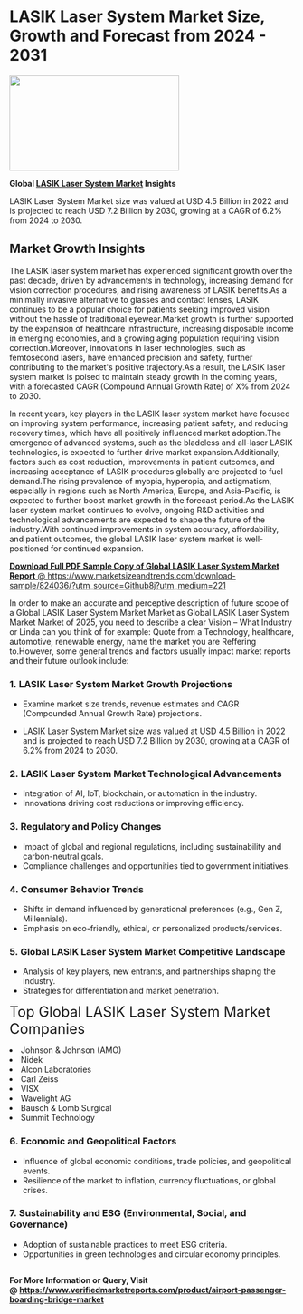 <H1>LASIK Laser System Market Size, Growth and Forecast from 2024 - 2031</H1><img class="aligncenter size-medium wp-image-584254" src="https://thirdeyenews.in/wp-content/uploads/2024/09/Global-Market-Research-300x168.jpeg" alt="" width="300" height="168" /><p><strong>Global&nbsp;<a href="https://www.marketsizeandtrends.com/download-sample/824036/?utm_source=Github8j?utm_medium=221">LASIK Laser System Market</a> Insights</strong></p><p>LASIK Laser System Market size was valued at USD 4.5 Billion in 2022 and is projected to reach USD 7.2 Billion by 2030, growing at a CAGR of 6.2% from 2024 to 2030.</p><p><h2>Market Growth Insights</h2> <p>The LASIK laser system market has experienced significant growth over the past decade, driven by advancements in technology, increasing demand for vision correction procedures, and rising awareness of LASIK benefits.As a minimally invasive alternative to glasses and contact lenses, LASIK continues to be a popular choice for patients seeking improved vision without the hassle of traditional eyewear.Market growth is further supported by the expansion of healthcare infrastructure, increasing disposable income in emerging economies, and a growing aging population requiring vision correction.Moreover, innovations in laser technologies, such as femtosecond lasers, have enhanced precision and safety, further contributing to the market's positive trajectory.As a result, the LASIK laser system market is poised to maintain steady growth in the coming years, with a forecasted CAGR (Compound Annual Growth Rate) of X% from 2024 to 2030.</p> <p><a href="#"></a></p> <p>In recent years, key players in the LASIK laser system market have focused on improving system performance, increasing patient safety, and reducing recovery times, which have all positively influenced market adoption.The emergence of advanced systems, such as the bladeless and all-laser LASIK technologies, is expected to further drive market expansion.Additionally, factors such as cost reduction, improvements in patient outcomes, and increasing acceptance of LASIK procedures globally are projected to fuel demand.The rising prevalence of myopia, hyperopia, and astigmatism, especially in regions such as North America, Europe, and Asia-Pacific, is expected to further boost market growth in the forecast period.As the LASIK laser system market continues to evolve, ongoing R&D activities and technological advancements are expected to shape the future of the industry.With continued improvements in system accuracy, affordability, and patient outcomes, the global LASIK laser system market is well-positioned for continued expansion.<p><a href="#"></p><p><span class=""><strong>Download Full PDF Sample Copy of Global LASIK Laser System Market Report</strong> @ <a href="https://www.marketsizeandtrends.com/download-sample/824036/?utm_source=Github8j?utm_medium=221" target="_blank">https://www.marketsizeandtrends.com/download-sample/824036/?utm_source=Github8j?utm_medium=221</a></span></p><p>In order to make an accurate and perceptive description of future scope of a Global&nbsp;LASIK Laser System Market Market as Global&nbsp;LASIK Laser System Market Market of 2025, you need to describe a clear Vision &ndash; What Industry or Linda can you think of for example: Quote from a Technology, healthcare, automotive, renewable energy, name the market you are Reffering to.However, some general trends and factors usually impact market reports and their future outlook include:</p><h3>1.&nbsp;<strong>LASIK Laser System Market Growth Projections</strong></h3><ul><li>Examine market size trends, revenue estimates and CAGR (Compounded Annual Growth Rate) projections.</li><li><p>LASIK Laser System Market size was valued at USD 4.5 Billion in 2022 and is projected to reach USD 7.2 Billion by 2030, growing at a CAGR of 6.2% from 2024 to 2030.</p></li></ul><h3>2.&nbsp;<strong>LASIK Laser System Market Technological Advancements</strong></h3><ul><li>Integration of AI, IoT, blockchain, or automation in the industry.</li><li>Innovations driving cost reductions or improving efficiency.</li></ul><h3>3.&nbsp;<strong>Regulatory and Policy Changes</strong></h3><ul><li>Impact of global and regional regulations, including sustainability and carbon-neutral goals.</li><li>Compliance challenges and opportunities tied to government initiatives.</li></ul><h3>4.&nbsp;<strong>Consumer Behavior Trends</strong></h3><ul><li>Shifts in demand influenced by generational preferences (e.g., Gen Z, Millennials).</li><li>Emphasis on eco-friendly, ethical, or personalized products/services.</li></ul><h3>5.&nbsp;<strong>Global LASIK Laser System Market Competitive Landscape</strong></h3><ul><li>Analysis of key players, new entrants, and partnerships shaping the industry.</li><li>Strategies for differentiation and market penetration.</li></ul><p data-pm-slice="1 1 []"><span style="color: inherit; font-family: inherit; font-size: 25px;">Top Global LASIK Laser System Market Companies</span></p><div class="" data-test-id=""><p><li>Johnson & Johnson (AMO)</li><li> Nidek</li><li> Alcon Laboratories</li><li> Carl Zeiss</li><li> VISX</li><li> Wavelight AG</li><li> Bausch & Lomb Surgical</li><li> Summit Technology</li></p></div><h3>6.&nbsp;<strong>Economic and Geopolitical Factors</strong></h3><ul><li>Influence of global economic conditions, trade policies, and geopolitical events.</li><li>Resilience of the market to inflation, currency fluctuations, or global crises.</li></ul><h3>7.&nbsp;<strong>Sustainability and ESG (Environmental, Social, and Governance)</strong></h3><ul><li>Adoption of sustainable practices to meet ESG criteria.</li><li>Opportunities in green technologies and circular economy principles.</li></ul><h2><strong style="font-size: 14px;">For More Information or Query, Visit @&nbsp;</strong><a style="background-color: #ffffff; font-size: 14px;" href="https://www.marketsizeandtrends.com/report/lasik-laser-system-market/" target="_blank">https://www.verifiedmarketreports.com/product/airport-passenger-boarding-bridge-market</a></h2>